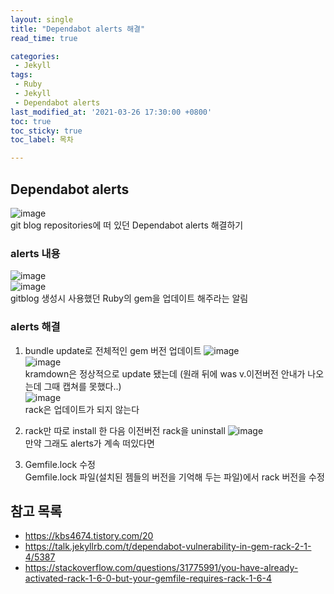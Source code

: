 ```yaml
---
layout: single
title: "Dependabot alerts 해결"
read_time: true

categories: 
 - Jekyll
tags: 
 - Ruby
 - Jekyll
 - Dependabot alerts
last_modified_at: '2021-03-26 17:30:00 +0800'
toc: true
toc_sticky: true
toc_label: 목차

---
```

## Dependabot alerts   
![image](https://user-images.githubusercontent.com/66898243/112602505-1e80f980-8e57-11eb-8ed5-a2e33428e800.png)     
git blog repositories에 떠 있던 Dependabot alerts 해결하기    

### alerts 내용 
 ![image](https://user-images.githubusercontent.com/66898243/112602481-17f28200-8e57-11eb-86d7-33ccaf7c9a13.png)    
 ![image](https://user-images.githubusercontent.com/66898243/112603132-e928db80-8e57-11eb-8959-f4b37437f1a7.png)   
 gitblog 생성시 사용했던 Ruby의 gem을 업데이트 해주라는 알림   
 
### alerts 해결  
 1. bundle update로 전체적인 gem 버전 업데이트
 ![image](https://user-images.githubusercontent.com/66898243/112603980-07dba200-8e59-11eb-8483-cbd62d328c08.png)     
 ![image](https://user-images.githubusercontent.com/66898243/112604443-7c164580-8e59-11eb-8131-18f082be1f48.png)      
 kramdown은 정상적으로 update 됐는데 (원래 뒤에 was v.이전버전 안내가 나오는데 그때 캡쳐를 못했다..)    
 ![image](https://user-images.githubusercontent.com/66898243/112604962-1d9d9700-8e5a-11eb-99c3-d09abca06091.png)   
 rack은 업데이트가 되지 않는다    
 
 2. rack만 따로 install 한 다음 이전버전 rack을 uninstall
 ![image](https://user-images.githubusercontent.com/66898243/112605317-84bb4b80-8e5a-11eb-92cb-2c5ef19959a2.png)   
 만약 그래도 alerts가 계속 떠있다면
 
 3. Gemfile.lock 수정    
 Gemfile.lock 파일(설치된 젬들의 버전을 기억해 두는 파일)에서 rack 버전을 수정
 
 
 
 
 
 
## 참고 목록
- https://kbs4674.tistory.com/20
- https://talk.jekyllrb.com/t/dependabot-vulnerability-in-gem-rack-2-1-4/5387
- https://stackoverflow.com/questions/31775991/you-have-already-activated-rack-1-6-0-but-your-gemfile-requires-rack-1-6-4
